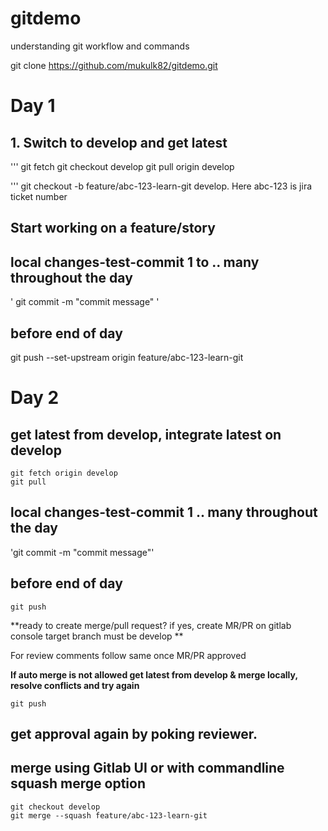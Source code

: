 # gitdemo
understanding git workflow and commands

git clone https://github.com/mukulk82/gitdemo.git

# Day 1
## 1. Switch to develop and get latest
'''
git fetch
git checkout develop 
git pull origin develop

'''
git checkout -b feature/abc-123-learn-git develop. Here abc-123 is jira ticket number
## Start working on a feature/story
## local changes-test-commit 1 to .. many throughout the day
' git commit -m "commit message" ' 

## before end of day
git push --set-upstream origin feature/abc-123-learn-git

# Day 2
## get latest from develop, integrate latest on develop
``` 
git fetch origin develop
git pull 
```

## local changes-test-commit 1 .. many throughout the day
'git commit -m "commit message"'

## before end of day
`git push`

**ready to create merge/pull request? if yes,
create MR/PR on gitlab console
target branch must be develop
**

For review comments follow same once MR/PR approved

**If auto merge is not allowed get latest from develop & merge locally, resolve conflicts and try again**

`git push`

## get approval again by poking reviewer.
## merge using Gitlab UI or with commandline squash merge option

```
git checkout develop
git merge --squash feature/abc-123-learn-git
```
